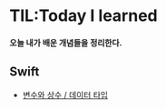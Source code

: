 # TIL:Today I learned

#### 오늘 내가 배운 개념들을 정리한다.

## Swift

- [변수와 상수 / 데이터 타입](https://github.com/ios-Jay/TIL/blob/main/swift/%EB%B3%80%EC%88%98%EC%99%80%20%EC%83%81%EC%88%98%2C%20%EB%8D%B0%EC%9D%B4%ED%84%B0%20%ED%83%80%EC%9E%85.md)
